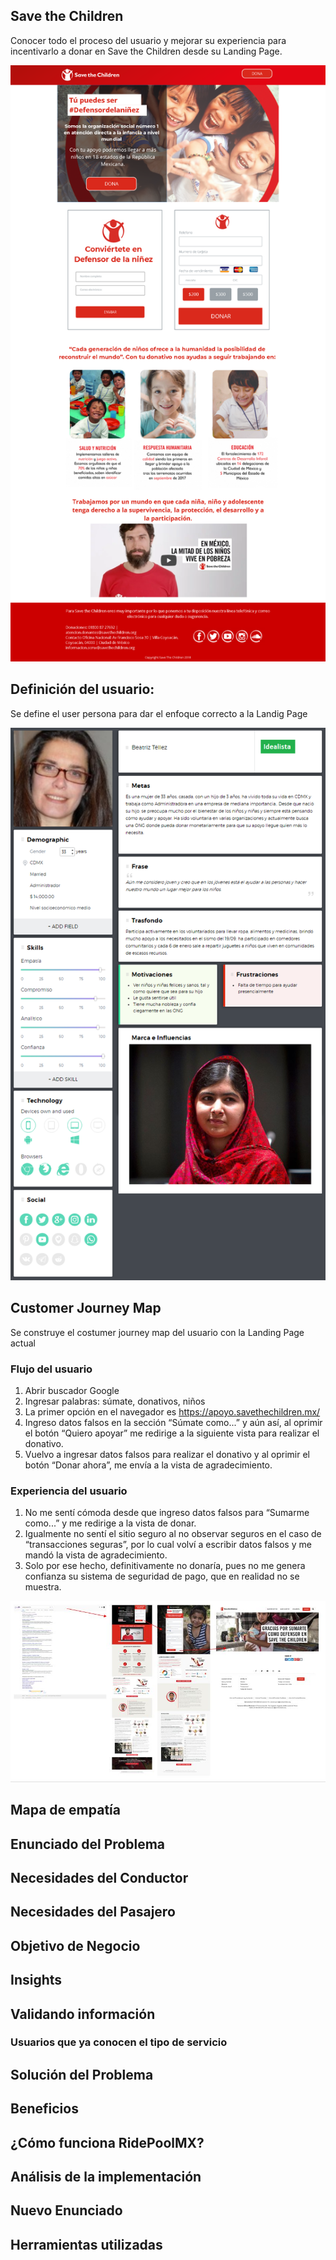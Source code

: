 ## Save the Children

Conocer todo el proceso del usuario y mejorar su experiencia para incentivarlo a donar en Save the Children desde su Landing Page.

![landing-page](https://github.com/frishlin/stc/blob/master/assets/imgs/screen%20landing.png)

## Definición del usuario:
Se define el user persona para dar el enfoque correcto a la Landig Page

![user-persona](https://github.com/frishlin/stc/blob/master/assets/imgs/user-persona.png)

## Customer Journey Map
Se construye el costumer journey map del usuario con la Landing Page actual

### Flujo del usuario
1. Abrir buscador Google
2. Ingresar palabras: súmate, donativos, niños
3. La primer opción en el navegador es https://apoyo.savethechildren.mx/
4. Ingreso datos falsos en la sección “Súmate como...” y aún así, al oprimir el botón “Quiero apoyar”  me redirige a la siguiente vista para realizar el donativo.
6. Vuelvo a ingresar datos falsos para realizar el donativo y al oprimir el botón “Donar ahora”, me envía a la vista de agradecimiento.

### Experiencia del usuario
1. No me sentí cómoda desde que ingreso datos falsos para “Sumarme como...” y me redirige a la vista de donar.
2. Igualmente no sentí el sitio seguro al no observar seguros en el caso de “transacciones seguras”, por lo cual volví a escribir datos falsos y me mandó la vista de agradecimiento.
3. Solo por ese hecho, definitivamente no donaría, pues no me genera confianza su sistema de seguridad de pago, que en realidad no se muestra.

![journey](https://github.com/frishlin/stc/blob/master/assets/imgs/journey.JPG)



## Mapa de empatía

## Enunciado del Problema

## Necesidades del Conductor

## Necesidades del Pasajero

## Objetivo de Negocio

## Insights

## Validando información

### Usuarios que ya conocen el tipo de servicio

## Solución del Problema

## Beneficios

## ¿Cómo funciona RidePoolMX?

## Análisis de la implementación

## Nuevo Enunciado

## Herramientas utilizadas
